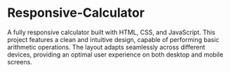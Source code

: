 # Responsive-Calculator
A fully responsive calculator built with HTML, CSS, and JavaScript. This project features a clean and intuitive design, capable of performing basic arithmetic operations. The layout adapts seamlessly across different devices, providing an optimal user experience on both desktop and mobile screens.
